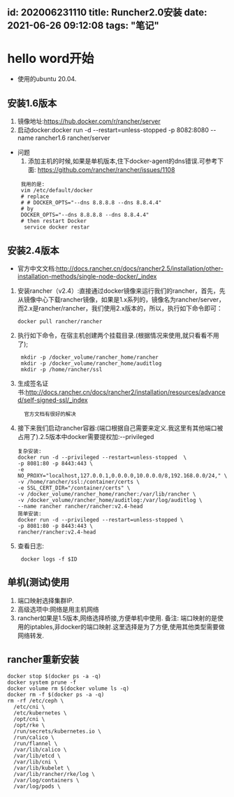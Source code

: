 id: 202006231110
title: Runcher2.0安装
date: 2021-06-26 09:12:08
tags: "笔记"
---------

# hello word开始
* 使用的ubuntu 20.04.

## 安装1.6版本

1. 镜像地址:https://hub.docker.com/r/rancher/server
2. 启动docker:docker run -d --restart=unless-stopped -p 8082:8080 --name rancher1.6  rancher/server

* 问题
  1. 添加主机的时候,如果是单机版本,住下docker-agent的dns错误.可参考下面: https://github.com/rancher/rancher/issues/1108
  ```text
   我用的是:
   vim /etc/default/docker
   # replace
   # # DOCKER_OPTS="--dns 8.8.8.8 --dns 8.8.4.4"
   # by
   DOCKER_OPTS="--dns 8.8.8.8 --dns 8.8.4.4"
   # then restart Docker
    service docker restar
   ```
   
## 安装2.4版本

* 官方中文文档:http://docs.rancher.cn/docs/rancher2.5/installation/other-installation-methods/single-node-docker/_index

1. 安装rancher（v2.4）:直接通过docker镜像来运行我们的rancher，首先，先从镜像中心下载rancher镜像，如果是1.x系列的，镜像名为rancher/server，而2.x是rancher/rancher，我们使用2.x版本的，所以，执行如下命令即可：
    ```text
    docker pull rancher/rancher
    ```
1. 执行如下命令，在宿主机创建两个挂载目录.(根据情况来使用,就只看看不用了);
    ```text
     mkdir -p /docker_volume/rancher_home/rancher
     mkdir -p /docker_volume/rancher_home/auditlog
     mkdir -p /home/rancher/ssl
    ```
1. 生成签名证书:http://docs.rancher.cn/docs/rancher2/installation/resources/advanced/self-signed-ssl/_index
   ```text
     官方文档有很好的解决
   ```
1. 接下来我们启动rancher容器:(端口根据自己需要来定义.我这里有其他端口被占用了).2.5版本中docker需要提权加:--privileged
    ```text
   复杂安装:
    docker run -d --privileged --restart=unless-stopped  \
   -p 8081:80 -p 8443:443 \
   -e NO_PROXY="localhost,127.0.0.1,0.0.0.0,10.0.0.0/8,192.168.0.0/24," \
   -v /home/rancher/ssl:/container/certs \
   -e SSL_CERT_DIR="/container/certs" \
   -v /docker_volume/rancher_home/rancher:/var/lib/rancher \
   -v /docker_volume/rancher_home/auditlog:/var/log/auditlog \
   --name rancher rancher/rancher:v2.4-head
   简单安装:
    docker run -d --privileged --restart=unless-stopped \
    -p 8081:80 -p 8443:443 \
    rancher/rancher:v2.4-head
    ```
    
1. 查看日志:
    ```text
     docker logs -f $ID
    ```
## 单机(测试)使用

1. 端口映射选择集群IP.
1. 高级选项中:网络是用主机网络
1. rancher如果是1.5版本,网络选择桥接,方便单机中使用.
备注: 端口映射的是使用的iptables,非docker的端口映射.这里选择是为了方便,使用其他类型需要做网络转发.

## rancher重新安装

```text
docker stop $(docker ps -a -q)
docker system prune -f
docker volume rm $(docker volume ls -q)
docker rm -f $(docker ps -a -q)
rm -rf /etc/ceph \
  /etc/cni \
  /etc/kubernetes \
  /opt/cni \
  /opt/rke \
  /run/secrets/kubernetes.io \
  /run/calico \
  /run/flannel \
  /var/lib/calico \
  /var/lib/etcd \
  /var/lib/cni \
  /var/lib/kubelet \
  /var/lib/rancher/rke/log \
  /var/log/containers \
  /var/log/pods \
```

